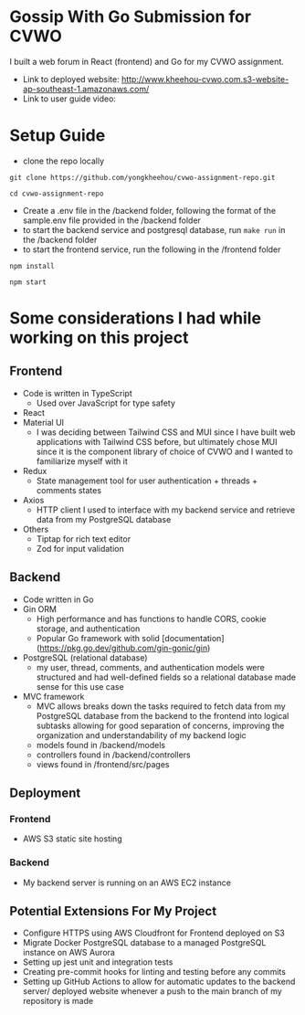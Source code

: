 # Gossip With Go Submission for CVWO 

I built a web forum in React (frontend) and Go for my CVWO assignment.
- Link to deployed website: http://www.kheehou-cvwo.com.s3-website-ap-southeast-1.amazonaws.com/
- Link to user guide video: 

# Setup Guide
- clone the repo locally
```
git clone https://github.com/yongkheehou/cvwo-assignment-repo.git

cd cvwo-assignment-repo
```
- Create a .env file in the /backend folder, following the format of the sample.env file provided in the /backend folder
- to start the backend service and postgresql database, run `make run` in the /backend folder
- to start the frontend service, run the following in the /frontend folder
```
npm install

npm start
```

# Some considerations I had while working on this project

## Frontend 
- Code is written in TypeScript
  - Used over JavaScript for type safety
- React
- Material UI
  - I was deciding between Tailwind CSS and MUI since I have built web applications with Tailwind CSS before, but ultimately chose MUI since it is the component library of choice of CVWO and I wanted to familiarize myself with it
- Redux
  - State management tool for user authentication + threads + comments states
- Axios
  - HTTP client I used to interface with my backend service and retrieve data from my PostgreSQL database
- Others
  - Tiptap for rich text editor
  - Zod for input validation

## Backend 
- Code written in Go
- Gin ORM
  - High performance and has functions to handle CORS, cookie storage, and authentication
  - Popular Go framework with solid [documentation] (https://pkg.go.dev/github.com/gin-gonic/gin)
- PostgreSQL (relational database)
  - my user, thread, comments, and authentication models were structured and had well-defined fields so a relational database made sense for this use case
- MVC framework
  - MVC allows breaks down the tasks required to fetch data from my PostgreSQL database from the backend to the frontend into logical subtasks allowing for good separation of concerns, improving the organization and understandability of my backend logic
  - models found in /backend/models
  - controllers found in /backend/controllers
  - views found in /frontend/src/pages

## Deployment

### Frontend
- AWS S3 static site hosting

### Backend
- My backend server is running on an AWS EC2 instance

## Potential Extensions For My Project
- Configure HTTPS using AWS Cloudfront for Frontend deployed on S3
- Migrate Docker PostgreSQL database to a managed PostgreSQL instance on AWS Aurora
- Setting up jest unit and integration tests 
- Creating pre-commit hooks for linting and testing before any commits
- Setting up GitHub Actions to allow for automatic updates to the backend server/ deployed website whenever a push to the main branch of my repository is made
